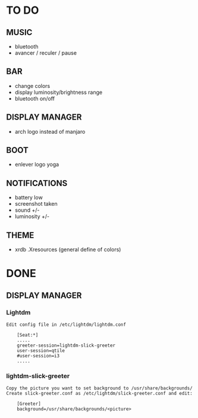 # TO DO

## MUSIC
- bluetooth
- avancer / reculer / pause 

## BAR
- change colors
- display luminosity/brightness range
- bluetooth on/off
  
## DISPLAY MANAGER
- arch logo instead of manjaro

## BOOT
- enlever logo yoga

## NOTIFICATIONS 
- battery low
- screenshot taken
- sound +/-
- luminosity +/-
  
## THEME
- xrdb .Xresources (general define of colors)


# DONE

## DISPLAY MANAGER

### Lightdm

    Edit config file in /etc/lightdm/lightdm.conf
```
    [Seat:*]
    .....
    greeter-session=lightdm-slick-greeter
    user-session=qtile
    #user-session=i3
    .....
```

### lightdm-slick-greeter

    Copy the picture you want to set background to /usr/share/backgrounds/
    Create slick-greeter.conf as /etc/lightdm/slick-greeter.conf and edit:
```
    [Greeter]
    background=/usr/share/backgrounds/<picture>
```
